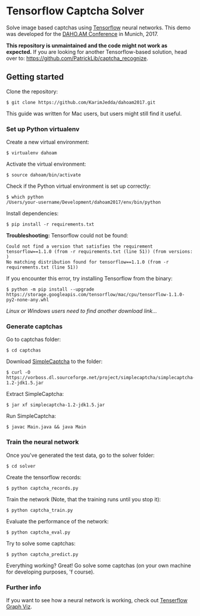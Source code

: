 # Tensorflow Captcha Solver
Solve image based captchas using [Tensorflow](https://www.tensorflow.org/) neural networks. This demo was developed for the [DAHO.AM Conference](https://daho.am/) in Munich, 2017.

**This repository is unmaintained and the code might not work as expected.** If you are looking for another Tensorflow-based solution, head over to: https://github.com/PatrickLib/captcha_recognize. 

## Getting started

Clone the repository:

```
$ git clone https://github.com/KarimJedda/dahoam2017.git
```

This guide was written for Mac users, but users might still find it useful. 

### Set up Python virtualenv

Create a new virtual environment:

```
$ virtualenv dahoam
```

Activate the virtual environment:

```
$ source dahoam/bin/activate
```

Check if the Python virtual environment is set up correctly:

```
$ which python
/Users/your-username/Development/dahoam2017/env/bin/python
```

Install dependencies:

```
$ pip install -r requirements.txt
```

**Troubleshooting:** Tensorflow could not be found:

```
Could not find a version that satisfies the requirement tensorflow==1.1.0 (from -r requirements.txt (line 51)) (from versions: )
No matching distribution found for tensorflow==1.1.0 (from -r requirements.txt (line 51))
```

If you encounter this error, try installing Tensorflow from the binary: 

```
$ python -m pip install --upgrade https://storage.googleapis.com/tensorflow/mac/cpu/tensorflow-1.1.0-py2-none-any.whl
```

*Linux or Windows users need to find another download link...*

### Generate captchas

Go to captchas folder:

```
$ cd captchas
``` 

Download [SimpleCaptcha](http://simplecaptcha.sourceforge.net) to the folder:

```
$ curl -O https://vorboss.dl.sourceforge.net/project/simplecaptcha/simplecaptcha-1.2-jdk1.5.jar
```

Extract SimpleCaptcha:

```
$ jar xf simplecaptcha-1.2-jdk1.5.jar
```

Run SimpleCaptcha:

```
$ javac Main.java && java Main
```

### Train the neural network

Once you've generated the test data, go to the solver folder:

```
$ cd solver
```

Create the tensorflow records:

```
$ python captcha_records.py 
```

Train the network (Note, that the training runs until you stop it):

```
$ python captcha_train.py 
```

Evaluate the performance of the network:

```
$ python captcha_eval.py
```

Try to solve some captchas:

```
$ python captcha_predict.py
```

Everything working? Great! Go solve some captchas (on your own machine for developing purposes, 'f course).

### Further info
If you want to see how a neural network is working, check out [Tenserflow Graph Viz](https://www.tensorflow.org/get_started/graph_viz).
